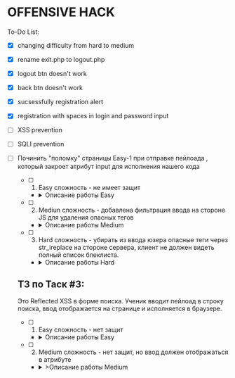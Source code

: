 # OFFENSIVE HACK
To-Do List:
- [X] changing difficulty from hard to medium
- [X] rename exit.php to logout.php
- [X] logout btn doesn't work
- [X] back btn doesn't work
- [X] sucsessfully registration alert
- [X] registration with spaces in login and password input
- [ ] XSS prevention
- [ ] SQLI prevention
- [ ] Починить "поломку" страницы Easy-1 при отправке пейлоада <script>
- [ ] На Medium-1 добавить фильтрацию ввода пользователя после нажатия кнопки отпрвавки сообщения. 
- [ ] Заменить кнопки переключения сложности на DOM, чтобы сложность менялась нажатием без обновления страницы и после при нажатии на номер таска был редирект на выбранный таск с нужным уровнем сложности
- [ ] Создать отдельные таблицы для каждой страницы чата, чтобы введенные пейлоады не мигрировали между разными чат бейсед тасками
- [ ] Начать обсуждение переработки уровней сложности
- [ ] Создать скрипт для создания БД, таблиц и тд или сделать автосоздание таблиц из самого PHP при запросе (я заебался создавать 1 БД, 2 таблицу и 5 колонок, лол)


## ТЗ по Таск #1:

Это базовая Stored XSS для демонстрации общей концепции её работы и базовым методам защиты.

- [X] 1. Easy сложность - не имеет защит
   
   - <details>
      <summary>Описание работы Easy</summary>

      ```
      Ученик вводит пейлоад <script>alert()</script>, чтобы ознакомиться с атакой
      ```
    </details>
     
   
- [ ] 2. Medium сложность - убирать из ввода юзера опасные теги с учетом регистра (аналог str_ireplace в PHP). 
   
   - <details>
      <summary>Описание работы Medium</summary>

      ```
      Очистка проводится на стороне JS, код должен быть размещен в отдельном JS скрипте. Ученик вводит пейлоад <script>alert()</script>, нажимает отправить и из его ввода удаляются опасные теги. Обход удаления тегов <script> и других через написание их в другом регистре, например <ScRiPt>, <SCRIPT>, или запрет вызова JS файла. Взять на заметку, вариант нам подходит https://youtu.be/IQTJOxzhOWk?t=1350
      ```
    </details>   

- [ ] 3. Hard сложность - убирать из ввода юзера опасные теги через str_ireplace на стороне сервера, клиент не должен видеть полный список блеклиста. 

   - <details>
      <summary>Описание работы Hard</summary>

      ```
      Ученик вводит пейлоад <script>alert()</script>, нажимает отправить и его сообщения попадает на страницу без опасных тегов. Ученик не видит блеклист в JS должен будет методом проб составить полный список тегов в блеклисте и обойти их.
      ```
    </details>
   
## ТЗ по Таск #2:
   
 Это Stored XSS, где ввод пользователя хранится в атрибуте input. Таск подразумевает атаку XSS break out of attributes, при которой для запуска нашего JS кода нужно выйти из атрибута, например, использовать пейлоад "><script>alert()</script>, который закроет атрибут input для исполнения нашего кода
   
 - [ ] 1. Easy сложность - не имеет защит
   
   - <details>
      <summary>Описание работы Easy</summary>

      ```
      Ученик вводит пейлоад "><script>alert()</script>, чтобы выйти из атрибута и исполнить свой JS код
      ```
    </details>
   
 - [ ] 2. Mediun сложность - добавлена фильтрация ввода на стороне JS для удаления опасных тегов
   
   - <details>
      <summary>Описание работы Medium</summary>

      ```
      Очистка проводится на стороне JS, код должен быть размещен внутри страницы, а не в отдельном JS файле. Ученик вводит пейлоад "><script>alert()</script>, нажимает отправить и из его ввода удаляются опасные теги. Обход удаления тегов <script> и других через написание их в другом регистре, например <ScRiPt>, <SCRIPT>, или через удаление нужного JS кода из сурса страницы
      ```
    </details>
   
 - [ ] 3. Hard сложность - убирать из ввода юзера опасные теги через str_ireplace на стороне сервера, клиент не должен видеть полный список блеклиста.
   
   - <details>
      <summary>Описание работы Hard</summary>

      ```
      Ученик вводит пейлоад с закрытием атрибута, нажимает отправить и его сообщения попадает на страницу без опасных тегов. Ученик не видит блеклист в JS должен будет методом проб составить полный список тегов в блеклисте и обойти их. ВАЖНО! Список блеклистов должен отличаться от Hard-1
      ```
    </details>
   
   
## ТЗ по Таск #3:
Это Reflected XSS в форме поиска. Ученик вводит пейлоад в строку поиска, ввод отображается на странице и исполняется в браузере.
   
 - [ ] 1. Easy сложность - нет защит
   
   - <details>
      <summary>Описание работы Easy</summary>

      ```
      Ученик ввел <script>alert()</script> в форму поиска и получил алерт. Пейлоад упал внутрь тега.
      ```
    </details>
   
 - [ ] 2. Medium сложность - нет защит, но ввод должен отображаться в атрибуте
   
   - <details>
      <summary>>Описание работы Medium</summary>

      ```
      Ученик ввел "><script>alert()</script> в форму поиска и получил алерт при закрытии атрибута (Чет хуйня, надо пересмотреть уровни сложности, потому что будут частые повторения условий выполнения, как в Сторед 1,2 и Рефлектед 1)
      ```
    </details>
   

